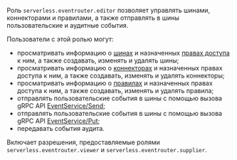 Роль `serverless.eventrouter.editor` позволяет управлять шинами, коннекторами и правилами, а также отправлять в шины пользовательские и аудитные события.

Пользователи с этой ролью могут:
* просматривать информацию о [шинах](../../../serverless-integrations/concepts/eventrouter/bus.md) и назначенных [правах доступа](../../../iam/concepts/access-control/index.md) к ним, а также создавать, изменять и удалять шины;
* просматривать информацию о [коннекторах](../../../serverless-integrations/concepts/eventrouter/connector.md) и назначенных правах доступа к ним, а также создавать, изменять и удалять коннекторы;
* просматривать информацию о [правилах](../../../serverless-integrations/concepts/eventrouter/rule.md) и назначенных правах доступа к ним, а также создавать, изменять и удалять правила;
* отправлять пользовательские события в шины с помощью вызова gRPC API [EventService/Send](../../../serverless-integrations/eventrouter/api-ref/grpc/Event/send.md);
* отправлять пользовательские события в шины с помощью вызова gRPC API [EventService/Put](../../../serverless-integrations/eventrouter/api-ref/grpc/Event/put.md);
* передавать события аудита.

Включает разрешения, предоставляемые ролями `serverless.eventrouter.viewer` и `serverless.eventrouter.supplier`.